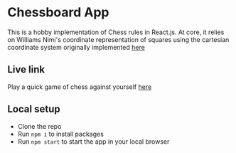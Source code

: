 # Chessboard App

This is a hobby implementation of Chess rules in React.js.
At core, it relies on Williams Nimi's coordinate representation of squares using the cartesian coordinate system originally implemented [here](https://github.com/WilliamsNimi/Chess_Logic)

## Live link

Play a quick game of chess against yourself [here](https://chess-react-lake.vercel.app/)

## Local setup

- Clone the repo
- Run `npm i` to install packages
- Run `npm start` to start the app in your local browser
